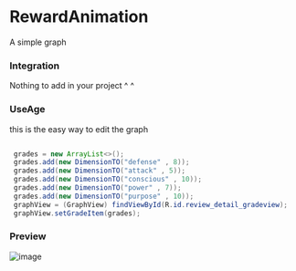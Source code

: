 # RewardAnimation

A simple graph


### Integration

Nothing to add in your project ^ ^


### UseAge

this is the easy way to edit the graph

``` java

 grades = new ArrayList<>();
 grades.add(new DimensionTO("defense" , 8));
 grades.add(new DimensionTO("attack" , 5));
 grades.add(new DimensionTO("conscious" , 10));
 grades.add(new DimensionTO("power" , 7));
 grades.add(new DimensionTO("purpose" , 10));
 graphView = (GraphView) findViewById(R.id.review_detail_gradeview);
 graphView.setGradeItem(grades);

``` 

### Preview

![image](https://github.com/KevinRocka/SimpleGraph/blob/master/SimpleGraph/screengif/simplegraph.png?raw=true)